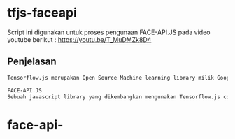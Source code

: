 # tfjs-faceapi

Script ini digunakan untuk proses pengunaan FACE-API.JS pada video youtube berikut : https://youtu.be/T_MuDMZk8D4



## Penjelasan 

```bash
Tensorflow.js merupakan Open Source Machine learning library milik Google, dengan Tensorflow kita dapat memanfaatkan model2 yang telah dibentuk dan dibuat dengan Tensorflow versi Pyhton untuk dapat kita gunakan pada Web browser.

FACE-API.JS
Sebuah javascript library yang dikembangkan mengunakan Tensorflow.js core untuk membantu melakukan Pengenalan Wajah, Face landmark, Deteksi Ekspresi wajah, serta deteksi jenis kelamin dan juga estimasi umur 

```
# face-api-
